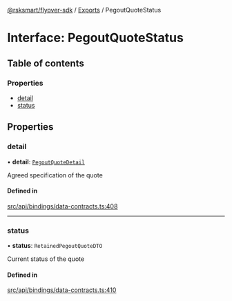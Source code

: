 [@rsksmart/flyover-sdk](../README.md) / [Exports](../modules.md) / PegoutQuoteStatus

# Interface: PegoutQuoteStatus

## Table of contents

### Properties

- [detail](PegoutQuoteStatus.md#detail)
- [status](PegoutQuoteStatus.md#status)

## Properties

### detail

• **detail**: [`PegoutQuoteDetail`](PegoutQuoteDetail.md)

Agreed specification of the quote

#### Defined in

[src/api/bindings/data-contracts.ts:408](https://github.com/rsksmart/flyover-sdk/blob/c4e062545df2cd84086a652b1972659c273d682e/src/api/bindings/data-contracts.ts#L408)

___

### status

• **status**: `RetainedPegoutQuoteDTO`

Current status of the quote

#### Defined in

[src/api/bindings/data-contracts.ts:410](https://github.com/rsksmart/flyover-sdk/blob/c4e062545df2cd84086a652b1972659c273d682e/src/api/bindings/data-contracts.ts#L410)
